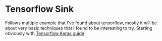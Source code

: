 # Tensorflow Sink

Follows multiple example that I've found about tensorflow, mostly it will be about very basic techniques that I found to be interesting to try. Starting obviously with [Tensorflow Keras guide](https://www.tensorflow.org/tutorials/keras)
